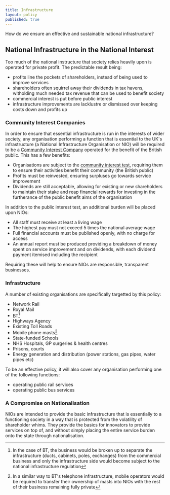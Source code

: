```yaml
---
title: Infrastructure
layout: policy
published: true
---
```


How do we ensure an effective and sustainable national infrastructure?

## National Infrastructure in the National Interest

Too much of the national instructure that society relies heavily upon is operated for private profit. The predictable result being:

* profits line the pockets of shareholders, instead of being used to improve services
* shareholders often squirrel away their dividends in tax havens, witholding much needed tax revenue that can be used to benefit society
* commercial interest is put before public interest
* infrastructure improvements are lacklustre or dismissed over keeping costs down and profits up

### Community Interest Companies

In order to ensure that essential infrastructure is run in the interests of wider society, any organisation performing a function that is essential to the UK's infrastructure (a National Infrastructure Organisation or NIO) will be required to be a [Community Interest Company](https://en.wikipedia.org/wiki/Community_interest_company) operated for the benefit of the British public. This has a few benefits:

* Organisations are subject to the [community interest test](https://www.gov.uk/government/uploads/system/uploads/attachment_data/file/211744/13-781-community-interest-companies-guidance-chapter-4-creating-a-cic.pdf), requiring them to ensure their activities benefit their community (the British public)
* Profits must be reinvested, ensuring surpluses go towards service improvement
* Dividends are still acceptable, allowing for existing or new shareholders to maintain their stake and reap financial rewards for investing in the furtherance of the public benefit aims of the organisation

In addition to the public interest test, an additional burden will be placed upon NIOs:

* All staff must receive at least a living wage
* The highest pay must not exceed 5 times the national average wage
* Full financial accounts must be published openly, with no charge for access
* An annual report must be produced providing a breakdown of money spent on service improvement and on dividends, with each dividend payment itemised including the recipient

Requiring these will help to ensure NIOs are responsible, transparent businesses.

### Infrastructure

A number of existing organisations are specifically targetted by this policy:

* Network Rail
* Royal Mail
* BT[^1]
* Highways Agency
* Existing Toll Roads
* Mobile phone masts[^2]
* State-funded Schools
* NHS Hospitals, GP surgeries & health centres
* Prisons, courts
* Energy generation and distribution (power stations, gas pipes, water pipes etc)

To be an effective policy, it will also cover any organisation performing one of the following functions:

* operating public rail services
* operating public bus services


### A Compromise on Nationalisation

NIOs are intended to provide the basic infrastructure that is essentially to a functioning society in a way that is protected from the volatility of shareholder whims. They provide the basics for innovators to provide services on top of, and without simply placing the entire service burden onto the state through nationalisation.


[^1]: In the case of BT, the business would be broken up to separate the infrastructure (ducts, cabinets, poles, exchanges) from the commercial business and only the infrastructure side would become subject to the national infrastructure regulation
[^2]: In a similar way to BT's telephone infrastructure, mobile operators would be required to transfer their ownership of masts into NIOs with the rest of their business remaining fully private

